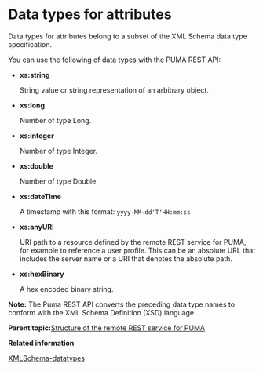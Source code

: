# Data types for attributes

Data types for attributes belong to a subset of the XML Schema data type specification.

You can use the following of data types with the PUMA REST API:

-   **xs:string**

    String value or string representation of an arbitrary object.

-   **xs:long**

    Number of type Long.

-   **xs:integer**

    Number of type Integer.

-   **xs:double**

    Number of type Double.

-   **xs:dateTime**

    A timestamp with this format: `yyyy-MM-dd'T'HH:mm:ss`

-   **xs:anyURI**

    URI path to a resource defined by the remote REST service for PUMA, for example to reference a user profile. This can be an absolute URL that includes the server name or a URI that denotes the absolute path.

-   **xs:hexBinary**

    A hex encoded binary string.


**Note:** The Puma REST API converts the preceding data type names to conform with the XML Schema Definition \(XSD\) language.

**Parent topic:**[Structure of the remote REST service for PUMA](../dev/uprof_rest_gen.md)

**Related information**  


[XMLSchema-datatypes](https://www.w3.org/2001/XMLSchema-datatypes)

